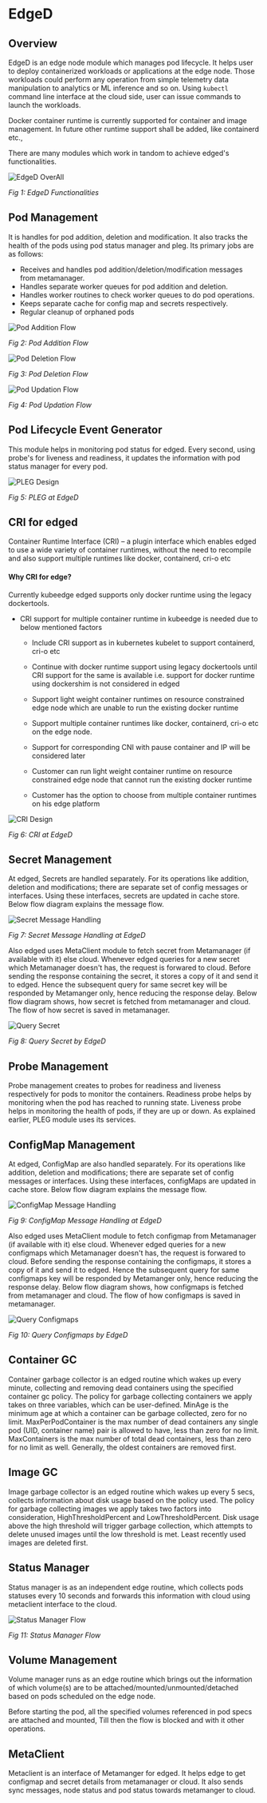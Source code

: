 # EdgeD

## Overview

EdgeD is an edge node module which manages pod lifecycle. It helps user to deploy containerized workloads or applications at the edge node. Those workloads could perform any operation from simple telemetry data manipulation to analytics or ML inference and so on. Using `kubectl` command line interface at the cloud side, user can issue commands to launch the workloads.

Docker container runtime is currently supported for container and image management. In future other runtime support shall be added, like containerd etc.,

There are many modules which work in tandom to achieve edged's functionalities.

![EdgeD OverAll](../../images/edged/edged-overall.png)  

*Fig 1: EdgeD Functionalities*

## Pod Management

It is handles for pod addition, deletion and modification. It also tracks the health of the pods using pod status manager and pleg.
Its primary jobs are as follows:

- Receives and handles pod addition/deletion/modification messages from metamanager.
- Handles separate worker queues for pod addition and deletion.
- Handles worker routines to check worker queues to do pod operations.
- Keeps separate cache for config map and secrets respectively.
- Regular cleanup of orphaned pods

![Pod Addition Flow](../../images/edged/pod-addition-flow.png)  

*Fig 2: Pod Addition Flow*

![Pod Deletion Flow](../../images/edged/pod-deletion-flow.png)  

*Fig 3: Pod Deletion Flow*

![Pod Updation Flow](../../images/edged/pod-update-flow.png)  

*Fig 4: Pod Updation Flow*

## Pod Lifecycle Event Generator

This module helps in monitoring pod status for edged. Every second, using probe's for liveness and readiness, it updates the information with pod status manager for every pod.

![PLEG Design](../../images/edged/pleg-flow.png)  

*Fig 5: PLEG at EdgeD*

## CRI for edged

Container Runtime Interface (CRI) – a plugin interface which enables edged to use a wide variety of container runtimes, without the need to recompile and also support multiple runtimes like docker, containerd, cri-o etc

#### Why CRI for edge?
Currently kubeedge edged supports only docker runtime using the legacy dockertools. 
+ CRI support for  multiple container runtime in kubeedge is needed due to below mentioned factors 
  + Include CRI support as in kubernetes kubelet to support containerd, cri-o etc

  + Continue with docker runtime support using legacy dockertools until CRI support for the same is available i.e. support
    for docker runtime using dockershim is not considered in edged
  + Support light weight container runtimes on resource constrained edge node which are unable to run the existing docker runtime
  + Support multiple container runtimes like docker, containerd, cri-o etc on the edge node.
  + Support for corresponding CNI with pause container and IP will be considered later
  + Customer can run light weight container runtime on resource constrained edge node that cannot run the existing docker runtime
  + Customer has the option to choose from multiple container runtimes on his edge platform

![CRI Design](../../images/edged/edged-cri.png)  

*Fig 6: CRI at EdgeD*

## Secret Management

At edged, Secrets are handled separately. For its operations like addition, deletion and modifications; there are separate set of config messages or interfaces.
Using these interfaces, secrets are updated in cache store.
Below flow diagram explains the message flow.

![Secret Message Handling](../../images/edged/secret-handling.png)  

*Fig 7: Secret Message Handling at EdgeD*

Also edged uses MetaClient module to fetch secret from Metamanager (if available with it) else cloud. Whenever edged queries for a new secret which Metamanager doesn't has, the request is forwared to cloud. Before sending the response containing the secret, it stores a copy of it and send it to edged.
Hence the subsequent query for same secret key will be responded by Metamanger only, hence reducing the response delay.
Below flow diagram shows, how secret is fetched from metamanager and cloud. The flow of how secret is saved in metamanager.

![Query Secret](../../images/edged/query-secret-from-edged.png)  

*Fig 8: Query Secret by EdgeD*

## Probe Management

Probe management creates to probes for readiness and liveness respectively for pods to monitor the containers. Readiness probe helps by monitoring when the pod has reached to running state. Liveness probe helps in monitoring the health of pods, if they are up or down. 
As explained earlier, PLEG module uses its services.


## ConfigMap Management
At edged, ConfigMap are also handled separately. For its operations like addition, deletion and modifications; there are separate set of config messages or interfaces.
Using these interfaces, configMaps are updated in cache store.
Below flow diagram explains the message flow.

![ConfigMap Message Handling](../../images/edged/configmap-handling.png)  

*Fig 9: ConfigMap Message Handling at EdgeD*

Also edged uses MetaClient module to fetch configmap from Metamanager (if available with it) else cloud. Whenever edged queries for a new configmaps which Metamanager doesn't has, the request is forwared to cloud. Before sending the response containing the configmaps, it stores a copy of it and send it to edged.
Hence the subsequent query for same configmaps key will be responded by Metamanger only, hence reducing the response delay.
Below flow diagram shows, how configmaps is fetched from metamanager and cloud. The flow of how configmaps is saved in metamanager.

![Query Configmaps](../../images/edged/query-configmap-from-edged.png)  

*Fig 10: Query Configmaps by EdgeD*

## Container GC

Container garbage collector is an edged routine which wakes up every minute, collecting and removing dead containers using the specified container gc policy.
The policy for garbage collecting containers we apply takes on three variables, which can be user-defined. MinAge is the minimum age at which a container can be garbage collected, zero for no limit. MaxPerPodContainer is the max number of dead containers any single pod (UID, container name) pair is allowed to have, less than zero for no limit. MaxContainers is the max number of total dead containers, less than zero for no limit as well. Generally, the oldest containers are removed first.

## Image GC

Image garbage collector is an edged routine which wakes up every 5 secs, collects information about disk usage based on the policy used.
The policy for garbage collecting images we apply takes two factors into consideration, HighThresholdPercent and LowThresholdPercent. Disk usage above the high threshold will trigger garbage collection, which attempts to delete unused images until the low threshold is met. Least recently used images are deleted first.

## Status Manager

Status manager is as an independent edge routine, which collects pods statuses every 10 seconds and forwards this information with cloud using metaclient interface to the cloud.

![Status Manager Flow](../../images/edged/pod-status-manger-flow.png)  

*Fig 11: Status Manager Flow*

## Volume Management

Volume manager runs as an edge routine which brings out the information of which volume(s) are to be attached/mounted/unmounted/detached based on pods scheduled on the edge node.

Before starting the pod, all the specified volumes referenced in pod specs are attached and mounted, Till then the flow is blocked and with it other operations.

## MetaClient

Metaclient is an interface of Metamanger for edged. It helps edge to get configmap and secret details from metamanager or cloud.
It also sends sync messages, node status and pod status towards metamanger to cloud.
